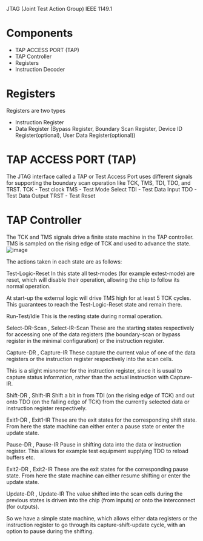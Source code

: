 JTAG (Joint Test Action Group) IEEE 1149.1

# Components
- TAP ACCESS PORT (TAP)
- TAP Controller
- Registers
- Instruction Decoder

# Registers
Registers are two types
- Instruction Register
- Data Register (Bypass Register, Boundary Scan Register, Device ID Register(optional), User Data Register(optional))

# TAP ACCESS PORT (TAP)
The JTAG interface called a TAP or Test Access Port uses different signals for supporting the boundary scan operation like TCK, TMS, TDI, TDO, and TRST.
TCK - Test clock
TMS - Test Mode Select
TDI - Test Data Input
TDO - Test Data Output
TRST - Test Reset

# TAP Controller
The TCK and TMS signals drive a finite state machine in the TAP controller. TMS is sampled on the rising edge of TCK and used to advance the state.
<br />
![image](https://github.com/MuntasirBabul/DFT/assets/100906324/6f9d52a3-523f-4b61-b32b-ae8e4b3c0126)
<br />

The actions taken in each state are as follows:

Test-Logic-Reset
In this state all test-modes (for example extest-mode) are reset, which will disable their operation, allowing the chip to follow its normal operation.

At start-up the external logic will drive TMS high for at least 5 TCK cycles. This guarantees to reach the Test-Logic-Reset state and remain there.

Run-Test/Idle
This is the resting state during normal operation.

Select-DR-Scan , Select-IR-Scan
These are the starting states respectively for accessing one of the data registers (the boundary-scan or bypass register in the minimal configuration) or the instruction register.

Capture-DR , Capture-IR
These capture the current value of one of the data registers or the instruction register respectively into the scan cells.

This is a slight misnomer for the instruction register, since it is usual to capture status information, rather than the actual instruction with Capture-IR.

Shift-DR , Shift-IR
Shift a bit in from TDI (on the rising edge of TCK) and out onto TDO (on the falling edge of TCK) from the currently selected data or instruction register respectively.

Exit1-DR , Exit1-IR
These are the exit states for the corresponding shift state. From here the state machine can either enter a pause state or enter the update state.

Pause-DR , Pause-IR
Pause in shifting data into the data or instruction register. This allows for example test equipment supplying TDO to reload buffers etc.

Exit2-DR , Exit2-IR
These are the exit states for the corresponding pause state. From here the state machine can either resume shifting or enter the update state.

Update-DR , Update-IR
The value shifted into the scan cells during the previous states is driven into the chip (from inputs) or onto the interconnect (for outputs).

So we have a simple state machine, which allows either data registers or the instruction register to go through its capture-shift-update cycle, with an option to pause during the shifting.
 

